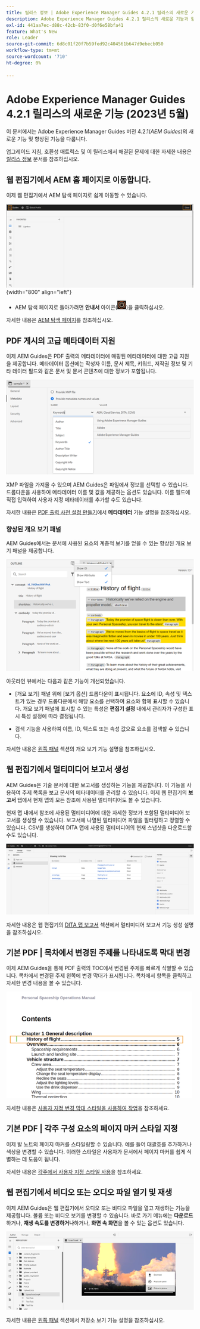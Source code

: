 ```yaml
---
title: 릴리스 정보 | Adobe Experience Manager Guides 4.2.1 릴리스의 새로운 기능
description: Adobe Experience Manager Guides 4.2.1 릴리스의 새로운 기능과 향상된 기능에 대해 알아봅니다
exl-id: 441aa7ec-d88c-42cb-83f0-d0f6e58bfa41
feature: What's New
role: Leader
source-git-commit: 6d8c01f20f7b59fed92c404561b647d9ebecb050
workflow-type: tm+mt
source-wordcount: '710'
ht-degree: 0%

---
```


# Adobe Experience Manager Guides 4.2.1 릴리스의 새로운 기능 (2023년 5월)

이 문서에서는 Adobe Experience Manager Guides 버전 4.2.1(*AEM Guides*)의 새로운 기능 및 향상된 기능을 다룹니다.

업그레이드 지침, 호환성 매트릭스 및 이 릴리스에서 해결된 문제에 대한 자세한 내용은 [릴리스 정보](release-notes-4-2-1.md) 문서를 참조하십시오.

## 웹 편집기에서 AEM 홈 페이지로 이동합니다.

이제 웹 편집기에서 AEM 탐색 페이지로 쉽게 이동할 수 있습니다.

![](assets/web-editor-launch-page.png){width="800" align="left"}

* AEM 탐색 페이지로 돌아가려면 **안내서** 아이콘(![](assets/aem-guides-icon.png))을 클릭하십시오.


자세한 내용은 [AEM 탐색 페이지](../user-guide/web-editor-launch-editor.md#id2056BG00RZJ)를 참조하십시오.

## PDF 게시의 고급 메타데이터 지원

이제 AEM Guides은 PDF 출력의 메타데이터에 매핑된 메타데이터에 대한 고급 지원을 제공합니다. 메타데이터 옵션에는 작성자 이름, 문서 제목, 키워드, 저작권 정보 및 기타 데이터 필드와 같은 문서 및 문서 콘텐츠에 대한 정보가 포함됩니다.

<img src="assets/pdf-metadata.png" alt=" 기본 pdf 메타데이터">

XMP 파일을 가져올 수 있으며 AEM Guides은 파일에서 정보를 선택할 수 있습니다. 드롭다운을 사용하여 메타데이터 이름 및 값을 제공하는 옵션도 있습니다. 이름 필드에 직접 입력하여 사용자 지정 메타데이터를 추가할 수도 있습니다.

자세한 내용은 [PDF 출력 사전 설정 만들기](../web-editor/native-pdf-web-editor.md)에서 **메타데이터** 기능 설명을 참조하십시오.

### 향상된 개요 보기 패널

AEM Guides에서는 문서에 사용된 요소의 계층적 보기를 얻을 수 있는 향상된 개요 보기 패널을 제공합니다.

<img src="assets/select-element-content-outline-view_cs.png" alt=" 기본 pdf 메타데이터">

아웃라인 뷰에서는 다음과 같은 기능이 개선되었습니다.

* [개요 보기] 패널 위에 [보기 옵션] 드롭다운이 표시됩니다. 요소에 ID, 속성 및 텍스트가 있는 경우 드롭다운에서 해당 요소를 선택하여 요소와 함께 표시할 수 있습니다. 개요 보기 패널에 표시할 수 있는 특성은 **편집기 설정** 내에서 관리자가 구성한 표시 특성 설정에 따라 결정됩니다.

* 검색 기능을 사용하여 이름, ID, 텍스트 또는 속성 값으로 요소를 검색할 수 있습니다.

자세한 내용은 [왼쪽 패널](../user-guide/web-editor-features.md#id2051EA0M0HS) 섹션의 개요 보기 기능 설명을 참조하십시오.

## 웹 편집기에서 멀티미디어 보고서 생성

AEM Guides은 기술 문서에 대한 보고서를 생성하는 기능을 제공합니다.  이 기능을 사용하여 주제 목록을 보고 문서의 메타데이터를 관리할 수 있습니다. 이제 웹 편집기의 **보고서** 탭에서 현재 맵의 모든 참조에 사용된 멀티미디어도 볼 수 있습니다.

현재 맵 내에서 참조에 사용된 멀티미디어에 대한 자세한 정보가 포함된 멀티미디어 보고서를 생성할 수 있습니다. 보고서에 나열된 멀티미디어 파일을 필터링하고 정렬할 수 있습니다.
CSV를 생성하여 DITA 맵에 사용된 멀티미디어의 현재 스냅샷을 다운로드할 수도 있습니다.

<img src="assets/web-editor-reports-multimedia.png" alt="멀티미디어 보고서" width="600">

자세한 내용은 웹 편집기의 [DITA 맵 보고서](../user-guide/reports-web-editor.md) 섹션에서 멀티미디어 보고서 기능 생성 설명을 참조하십시오.

## 기본 PDF | 목차에서 변경된 주제를 나타내도록 막대 변경

이제 AEM Guides을 통해 PDF 출력의 TOC에서 변경된 주제를 빠르게 식별할 수 있습니다.  목차에서 변경된 주제 왼쪽에 변경 막대가 표시됩니다. 목차에서 항목을 클릭하고 자세한 변경 내용을 볼 수 있습니다.

<img src="assets/change-marker-toc.png" alt="목차의 마커 변경 " width="500">

자세한 내용은 [사용자 지정 변경 막대 스타일을 사용하여 작업](../native-pdf/change-bar-style.md)을 참조하세요.



## 기본 PDF | 각주 구성 요소의 페이지 마커 스타일 지정

이제 발 노트의 페이지 마커를 스타일링할 수 있습니다. 예를 들어 대괄호를 추가하거나 색상을 변경할 수 있습니다. 이러한 스타일은 사용자가 문서에서 페이지 마커를 쉽게 식별하는 데 도움이 됩니다.

자세한 내용은 [각주에서 사용자 지정 스타일 사용](../native-pdf/footnote-number-style.md)을 참조하세요.

## 웹 편집기에서 비디오 또는 오디오 파일 열기 및 재생

이제 AEM Guides은 웹 편집기에서 오디오 또는 비디오 파일을 열고 재생하는 기능을 제공합니다. 볼륨 또는 비디오 보기를 변경할 수 있습니다. 바로 가기 메뉴에는 **다운로드**&#x200B;하거나, **재생 속도를 변경하거나**&#x200B;하거나, **화면 속 화면**&#x200B;을 볼 수 있는 옵션도 있습니다.

<img src="assets/video-web-editor.png" alt="비디오 재생" width="600">

자세한 내용은 [왼쪽 패널](../user-guide/web-editor-features.md#id2051EA0M0HS) 섹션에서 저장소 보기 기능 설명을 참조하십시오.
